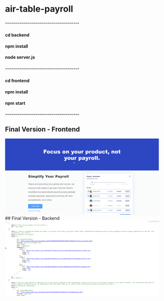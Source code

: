 # air-table-payroll
##### -------------------------------------
#### cd backend
#### npm install
#### node server.js
##### -------------------------------------
#### cd frontend
#### npm install
#### npm start
##### -------------------------------------
## Final Version - Frontend
<img src="https://github.com/coskunuyar/remote-team-interview-projects/blob/master/air-table-payroll/frontend.png" alt="screen-shot" />
## Final Version - Backend
<img src="https://github.com/coskunuyar/remote-team-interview-projects/blob/master/air-table-payroll/backend.png" alt="screen-shot" />
